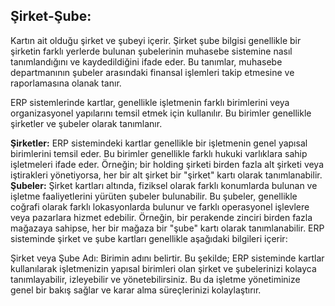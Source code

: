 
## Şirket-Şube:

Kartın ait olduğu şirket ve şubeyi içerir. 
Şirket şube bilgisi genellikle bir şirketin farklı yerlerde bulunan şubelerinin muhasebe sistemine nasıl tanımlandığını ve kaydedildiğini ifade eder. 
Bu tanımlar, muhasebe departmanının şubeler arasındaki finansal işlemleri takip etmesine ve raporlamasına olanak tanır.

ERP sistemlerinde kartlar, genellikle işletmenin farklı birimlerini veya organizasyonel yapılarını temsil etmek için kullanılır. 
Bu birimler genellikle şirketler ve şubeler olarak tanımlanır.

**Şirketler:** ERP sistemindeki kartlar genellikle bir işletmenin genel yapısal birimlerini temsil eder. 
Bu birimler genellikle farklı hukuki varlıklara sahip işletmeleri ifade eder. 
Örneğin; bir holding şirketi birden fazla alt şirketi veya iştirakleri yönetiyorsa, her bir alt şirket bir "şirket" kartı olarak tanımlanabilir.
**Şubeler:** Şirket kartları altında, fiziksel olarak farklı konumlarda bulunan ve işletme faaliyetlerini yürüten şubeler bulunabilir. 
Bu şubeler, genellikle coğrafi olarak farklı lokasyonlarda bulunur ve farklı operasyonel işlevlere veya pazarlara hizmet edebilir. 
Örneğin, bir perakende zinciri birden fazla mağazaya sahipse, her bir mağaza bir "şube" kartı olarak tanımlanabilir.
ERP sisteminde şirket ve şube kartları genellikle aşağıdaki bilgileri içerir:

Şirket veya Şube Adı: Birimin adını belirtir.
Bu şekilde; ERP sisteminde kartlar kullanılarak işletmenizin yapısal birimleri olan şirket ve şubelerinizi kolayca tanımlayabilir, izleyebilir ve yönetebilirsiniz. 
Bu da işletme yönetiminize genel bir bakış sağlar ve karar alma süreçlerinizi kolaylaştırır.